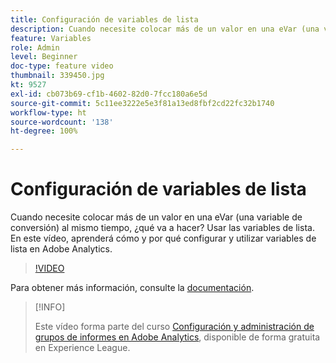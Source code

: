 ```yaml
---
title: Configuración de variables de lista
description: Cuando necesite colocar más de un valor en una eVar (una variable de conversión) al mismo tiempo, ¿qué va a hacer? Usar las variables de lista. En este vídeo, aprenderá cómo y por qué configurar y utilizar variables de lista en Adobe Analytics.
feature: Variables
role: Admin
level: Beginner
doc-type: feature video
thumbnail: 339450.jpg
kt: 9527
exl-id: cb073b69-cf1b-4602-82d0-7fcc180a6e5d
source-git-commit: 5c11ee3222e5e3f81a13ed8fbf2cd22fc32b1740
workflow-type: ht
source-wordcount: '138'
ht-degree: 100%

---
```


# Configuración de variables de lista

Cuando necesite colocar más de un valor en una eVar (una variable de conversión) al mismo tiempo, ¿qué va a hacer? Usar las variables de lista. En este vídeo, aprenderá cómo y por qué configurar y utilizar variables de lista en Adobe Analytics.

>[!VIDEO](https://video.tv.adobe.com/v/339450/?quality=12&learn=on)

Para obtener más información, consulte la [documentación](https://experienceleague.adobe.com/docs/analytics/admin/admin-tools/conversion-variables/list-var-admin.html?lang=es).

>[!INFO]
>
> Este vídeo forma parte del curso [Configuración y administración de grupos de informes en Adobe Analytics](https://experienceleague.adobe.com/?recommended=Analytics-A-1-2021.1.administration&amp;lang=es), disponible de forma gratuita en Experience League.
